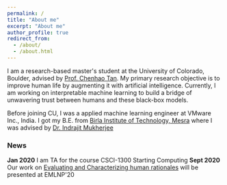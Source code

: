 ```yaml
---
permalink: /
title: "About me"
excerpt: "About me"
author_profile: true
redirect_from: 
  - /about/
  - /about.html
---
```


I am a research-based master's student at the University of Colorado, Boulder, advised by [Prof. Chenhao Tan](https://chenhaot.com/). My primary research objective is to improve human life by augmenting it with artificial intelligence. Currently, I am working on interpretable machine learning to build a bridge of unwavering trust between humans and these black-box models.

Before joining CU, I was a applied machine learning engineer at VMware Inc., India. I got my B.E. from [Birla Institute of Technology, Mesra](https://bitmesra.ac.in/Show_Department_Section?cid=1&deptid=70) where I was advised by [Dr. Indrajit Mukherjee](https://www.bitmesra.ac.in/Display_My_Profile_00983KKj893L?id=m2tn%252fvol1B85vDfjN2ESQL2jSj69d5FPvMAluo16oh8%253d)


### News

**Jan 2020** I am TA for the course CSCI-1300 Starting Computing
**Sept 2020** Our work on [Evaluating and Characterizing human rationales](https://arxiv.org/abs/2010.04736) will be presented at EMLNP'20
